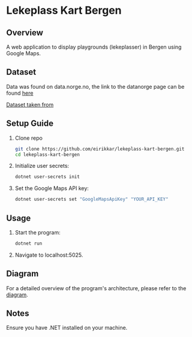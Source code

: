 # Lekeplass Kart Bergen

## Overview

A web application to display playgrounds (lekeplasser) in Bergen using Google Maps.

## Dataset

Data was found on data.norge.no, the link to the datanorge page can be found [here](https://data.norge.no/datasets/c6f8592c-154f-4b22-ba3e-64fdb2a22fe2)

[Dataset taken from](https://github.com/datahotellet/dataset-archive/blob/main/datasets/bergen/lekeplasser/dataset.csv)

## Setup Guide

1. Clone repo

   ```bash
   git clone https://github.com/eirikkar/lekeplass-kart-bergen.git
   cd lekeplass-kart-bergen

   ```

2. Initialize user secrets:

   ```bash
   dotnet user-secrets init
   ```

3. Set the Google Maps API key:

   ```bash
   dotnet user-secrets set "GoogleMapsApiKey" "YOUR_API_KEY"

   ```

## Usage

1.  Start the program:
    ```sh
    dotnet run
    ```
2.  Navigate to localhost:5025.

## Diagram

For a detailed overview of the program's architecture, please refer to the [diagram](/documentation/lekeplass.png).

## Notes

Ensure you have .NET installed on your machine.
